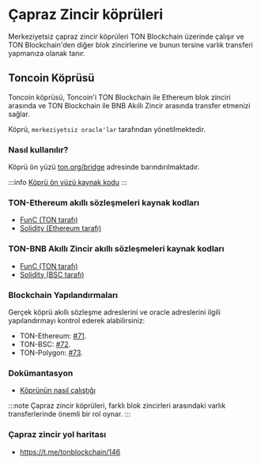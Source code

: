 # Çapraz Zincir köprüleri

Merkeziyetsiz çapraz zincir köprüleri TON Blockchain üzerinde çalışır ve TON Blockchain'den diğer blok zincirlerine ve bunun tersine varlık transferi yapmanıza olanak tanır.

## Toncoin Köprüsü

Toncoin köprüsü, Toncoin'i TON Blockchain ile Ethereum blok zinciri arasında ve TON Blockchain ile BNB Akıllı Zincir arasında transfer etmenizi sağlar. 

Köprü, `merkeziyetsiz oracle'lar` tarafından yönetilmektedir.

### Nasıl kullanılır?

Köprü ön yüzü [ton.org/bridge](https://ton.org/bridge) adresinde barındırılmaktadır.

:::info
[Köprü ön yüzü kaynak kodu](https://github.com/ton-blockchain/bridge)
:::

### TON-Ethereum akıllı sözleşmeleri kaynak kodları

* [FunC (TON tarafı)](https://github.com/ton-blockchain/bridge-func)
* [Solidity (Ethereum tarafı)](https://github.com/ton-blockchain/bridge-solidity/tree/eth_mainnet)

### TON-BNB Akıllı Zincir akıllı sözleşmeleri kaynak kodları

* [FunC (TON tarafı)](https://github.com/ton-blockchain/bridge-func/tree/bsc)
* [Solidity (BSC tarafı)](https://github.com/ton-blockchain/bridge-solidity/tree/bsc_mainnet)

### Blockchain Yapılandırmaları

Gerçek köprü akıllı sözleşme adreslerini ve oracle adreslerini ilgili yapılandırmayı kontrol ederek alabilirsiniz:

- TON-Ethereum: [#71](https://github.com/ton-blockchain/ton/blob/35d17249e6b54d67a5781ebf26e4ee98e56c1e50/crypto/block/block.tlb#L738).
- TON-BSC: [#72](https://github.com/ton-blockchain/ton/blob/35d17249e6b54d67a5781ebf26e4ee98e56c1e50/crypto/block/block.tlb#L739).
- TON-Polygon: [#73](https://github.com/ton-blockchain/ton/blob/35d17249e6b54d67a5781ebf26e4ee98e56c1e50/crypto/block/block.tlb#L740).

### Dokümantasyon

* [Köprünün nasıl çalıştığı](https://github.com/ton-blockchain/TIPs/issues/24)

:::note
Çapraz zincir köprüleri, farklı blok zincirleri arasındaki varlık transferlerinde önemli bir rol oynar.
:::

### Çapraz zincir yol haritası

* https://t.me/tonblockchain/146
